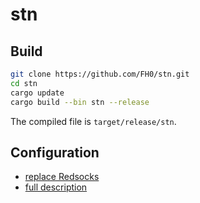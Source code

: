 # stn

## Build

```bash
git clone https://github.com/FH0/stn.git
cd stn
cargo update
cargo build --bin stn --release
```

The compiled file is `target/release/stn`.

## Configuration

- [replace Redsocks](https://github.com/FH0/stn/blob/main/doc/redsocks.md)
- [full description](https://github.com/FH0/stn/blob/main/doc/configuration.md)
